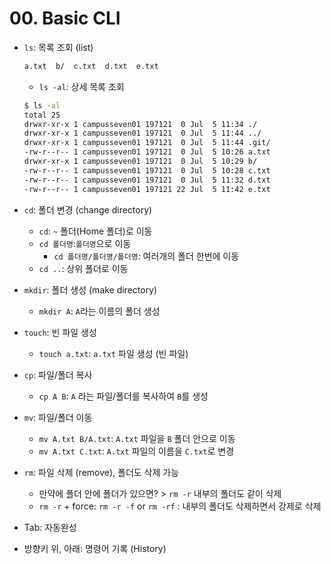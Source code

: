 # 00. Basic CLI

- `ls`: 목록 조회 (list)

  ```bash
  a.txt  b/  c.txt  d.txt  e.txt
  ```

  - `ls -al`: 상세 목록 조회

  ```bash
  $ ls -al
  total 25
  drwxr-xr-x 1 campusseven01 197121  0 Jul  5 11:34 ./
  drwxr-xr-x 1 campusseven01 197121  0 Jul  5 11:44 ../
  drwxr-xr-x 1 campusseven01 197121  0 Jul  5 11:44 .git/
  -rw-r--r-- 1 campusseven01 197121  0 Jul  5 10:26 a.txt
  drwxr-xr-x 1 campusseven01 197121  0 Jul  5 10:29 b/
  -rw-r--r-- 1 campusseven01 197121  0 Jul  5 10:28 c.txt
  -rw-r--r-- 1 campusseven01 197121  0 Jul  5 11:32 d.txt
  -rw-r--r-- 1 campusseven01 197121 22 Jul  5 11:42 e.txt
  ```

- `cd`: 폴더 변경 (change directory)
  - `cd`: `~` 폴더(Home 폴더)로 이동
  - `cd 폴더명`:`폴더명`으로 이동
    - `cd 폴더명/폴더명/폴더명`: 여러개의 폴더 한번에 이동
  - `cd ..`: 상위 폴더로 이동
  
- `mkdir`: 폴더 생성 (make directory)
  - `mkdir A`: `A`라는 이름의 폴더 생성
  
- `touch`: 빈 파일 생성
  - `touch a.txt`: `a.txt` 파일 생성 (빈 파일)
  
- `cp`: 파일/폴더 복사
  - `cp A B`: `A` 라는 파일/폴더를 복사하여 `B`를 생성
  
- `mv`: 파일/폴더 이동
  - `mv A.txt B/A.txt`: `A.txt` 파일을 `B` 폴더 안으로 이동
  - `mv A.txt C.txt`: `A.txt` 파일의 이름을 `C.txt`로 변경
  
- `rm`: 파일 삭제 (remove), 폴더도 삭제 가능

  - 만약에 폴더 안에 폴더가 있으면? > `rm -r` 내부의 폴더도 같이 삭제
  - `rm -r` + force: `rm -r -f` or `rm -rf` : 내부의 폴더도 삭제하면서 강제로 삭제

- Tab: 자동완성

- 방향키 위, 아래: 명령어 기록 (History)

